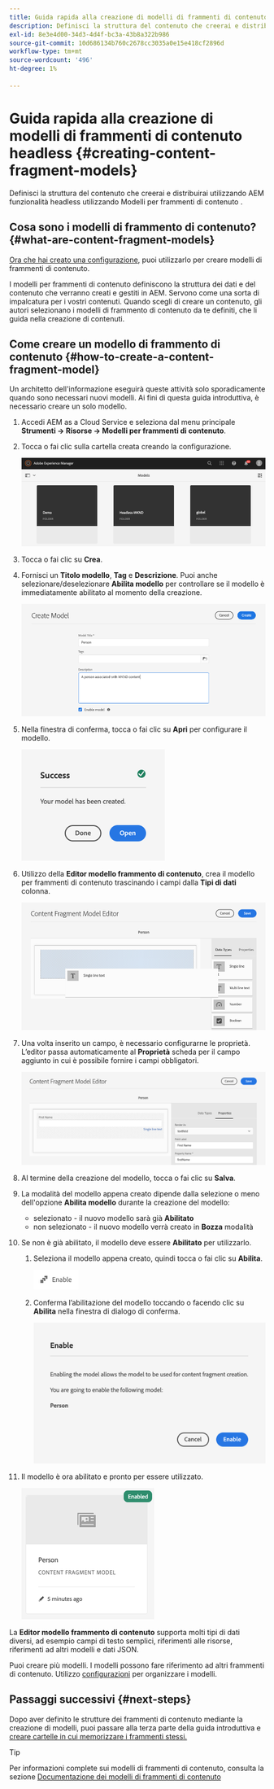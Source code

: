 ```yaml
---
title: Guida rapida alla creazione di modelli di frammenti di contenuto headless
description: Definisci la struttura del contenuto che creerai e distribuirai utilizzando AEM funzionalità headless utilizzando Modelli per frammenti di contenuto .
exl-id: 8e3e4d00-34d3-4d4f-bc3a-43b8a322b986
source-git-commit: 10d686134b760c2678cc3035a0e15e418cf2896d
workflow-type: tm+mt
source-wordcount: '496'
ht-degree: 1%

---
```


# Guida rapida alla creazione di modelli di frammenti di contenuto headless {#creating-content-fragment-models}

Definisci la struttura del contenuto che creerai e distribuirai utilizzando AEM funzionalità headless utilizzando Modelli per frammenti di contenuto .

## Cosa sono i modelli di frammento di contenuto? {#what-are-content-fragment-models}

[Ora che hai creato una configurazione,](create-configuration.md) puoi utilizzarlo per creare modelli di frammenti di contenuto.

I modelli per frammenti di contenuto definiscono la struttura dei dati e del contenuto che verranno creati e gestiti in AEM. Servono come una sorta di impalcatura per i vostri contenuti. Quando scegli di creare un contenuto, gli autori selezionano i modelli di frammento di contenuto da te definiti, che li guida nella creazione di contenuti.

## Come creare un modello di frammento di contenuto {#how-to-create-a-content-fragment-model}

Un architetto dell&#39;informazione eseguirà queste attività solo sporadicamente quando sono necessari nuovi modelli. Ai fini di questa guida introduttiva, è necessario creare un solo modello.

1. Accedi AEM as a Cloud Service e seleziona dal menu principale **Strumenti -> Risorse -> Modelli per frammenti di contenuto**.
1. Tocca o fai clic sulla cartella creata creando la configurazione.

   ![La cartella dei modelli](../assets/models-folder.png)
1. Tocca o fai clic su **Crea**.
1. Fornisci un **Titolo modello**, **Tag** e **Descrizione**. Puoi anche selezionare/deselezionare **Abilita modello** per controllare se il modello è immediatamente abilitato al momento della creazione.

   ![Creare un modello](../assets/models-create.png)
1. Nella finestra di conferma, tocca o fai clic su **Apri** per configurare il modello.

   ![Finestra di conferma](../assets/models-confirmation.png)
1. Utilizzo della **Editor modello frammento di contenuto**, crea il modello per frammenti di contenuto trascinando i campi dalla **Tipi di dati** colonna.

   ![Trascinare i campi](../assets/models-drag-and-drop.png)

1. Una volta inserito un campo, è necessario configurarne le proprietà. L’editor passa automaticamente al **Proprietà** scheda per il campo aggiunto in cui è possibile fornire i campi obbligatori.

   ![Configurare le proprietà](../assets/models-configure-properties.png)

1. Al termine della creazione del modello, tocca o fai clic su **Salva**.

1. La modalità del modello appena creato dipende dalla selezione o meno dell&#39;opzione **Abilita modello** durante la creazione del modello:
   * selezionato - il nuovo modello sarà già **Abilitato**
   * non selezionato - il nuovo modello verrà creato in **Bozza** modalità

1. Se non è già abilitato, il modello deve essere **Abilitato** per utilizzarlo.
   1. Seleziona il modello appena creato, quindi tocca o fai clic su **Abilita**.

      ![Abilitazione del modello](../assets/models-enable.png)
   1. Conferma l’abilitazione del modello toccando o facendo clic su **Abilita** nella finestra di dialogo di conferma.

      ![Attivare la finestra di dialogo di conferma](../assets/models-enabling.png)
1. Il modello è ora abilitato e pronto per essere utilizzato.

   ![Modello abilitato](../assets/models-enabled.png)

La **Editor modello frammento di contenuto** supporta molti tipi di dati diversi, ad esempio campi di testo semplici, riferimenti alle risorse, riferimenti ad altri modelli e dati JSON.

Puoi creare più modelli. I modelli possono fare riferimento ad altri frammenti di contenuto. Utilizzo [configurazioni](create-configuration.md) per organizzare i modelli.

## Passaggi successivi {#next-steps}

Dopo aver definito le strutture dei frammenti di contenuto mediante la creazione di modelli, puoi passare alla terza parte della guida introduttiva e [creare cartelle in cui memorizzare i frammenti stessi.](create-assets-folder.md)

>[!TIP]
>
>Per informazioni complete sui modelli di frammenti di contenuto, consulta la sezione [Documentazione dei modelli di frammenti di contenuto](/help/assets/content-fragments/content-fragments-models.md)
